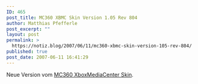 ```yaml
---
ID: 465
post_title: MC360 XBMC Skin Version 1.05 Rev 804
author: Matthias Pfefferle
post_excerpt: ""
layout: post
permalink: >
  https://notiz.blog/2007/06/11/mc360-xbmc-skin-version-105-rev-804/
published: true
post_date: 2007-06-11 16:41:29
---
```

<!-- wp:paragraph -->
<p>Neue Version vom <a href="http://blackbolt.x-scene.com/index.php?post=1181567630">MC360 XboxMediaCenter Skin</a>.</p>
<!-- /wp:paragraph -->